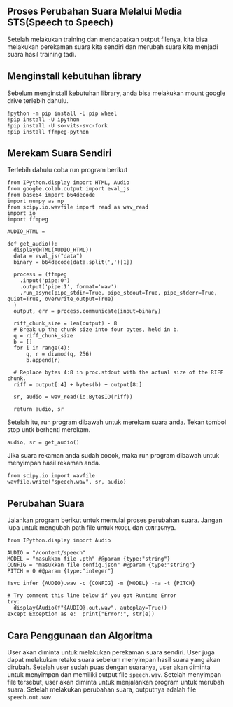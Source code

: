 ## Proses Perubahan Suara Melalui Media STS(Speech to Speech)
Setelah melakukan training dan mendapatkan output filenya, kita bisa melakukan perekaman suara kita sendiri dan merubah suara kita menjadi suara hasil training tadi.
## Menginstall kebutuhan library
Sebelum menginstall kebutuhan library, anda bisa melakukan mount google drive terlebih dahulu.
```
!python -m pip install -U pip wheel
!pip install -U ipython
!pip install -U so-vits-svc-fork
!pip install ffmpeg-python
```
## Merekam Suara Sendiri
Terlebih dahulu coba run program berikut
```
from IPython.display import HTML, Audio
from google.colab.output import eval_js
from base64 import b64decode
import numpy as np
from scipy.io.wavfile import read as wav_read
import io
import ffmpeg

AUDIO_HTML =

def get_audio():
  display(HTML(AUDIO_HTML))
  data = eval_js("data")
  binary = b64decode(data.split(',')[1])
  
  process = (ffmpeg
    .input('pipe:0')
    .output('pipe:1', format='wav')
    .run_async(pipe_stdin=True, pipe_stdout=True, pipe_stderr=True, quiet=True, overwrite_output=True)
  )
  output, err = process.communicate(input=binary)
  
  riff_chunk_size = len(output) - 8
  # Break up the chunk size into four bytes, held in b.
  q = riff_chunk_size
  b = []
  for i in range(4):
      q, r = divmod(q, 256)
      b.append(r)

  # Replace bytes 4:8 in proc.stdout with the actual size of the RIFF chunk.
  riff = output[:4] + bytes(b) + output[8:]

  sr, audio = wav_read(io.BytesIO(riff))

  return audio, sr
```
Setelah itu, run program dibawah untuk merekam suara anda. Tekan tombol stop untk berhenti merekam.
```
audio, sr = get_audio()
```
Jika suara rekaman anda sudah cocok, maka run program dibawah untuk menyimpan hasil rekaman anda.
```
from scipy.io import wavfile
wavfile.write("speech.wav", sr, audio)
```

## Perubahan Suara
Jalankan program berikut untuk memulai proses perubahan suara. Jangan lupa untuk mengubah path file untuk `MODEL` dan `CONFIG`nya.
```
from IPython.display import Audio

AUDIO = "/content/speech"
MODEL = "masukkan file .pth" #@param {type:"string"}
CONFIG = "masukkan file config.json" #@param {type:"string"}
PITCH = 0 #@param {type:"integer"}

!svc infer {AUDIO}.wav -c {CONFIG} -m {MODEL} -na -t {PITCH}

# Try comment this line below if you got Runtime Error
try:
  display(Audio(f"{AUDIO}.out.wav", autoplay=True))
except Exception as e:  print("Error:", str(e))
```

## Cara Penggunaan dan Algoritma
User akan diminta untuk melakukan perekaman suara sendiri. User juga dapat melakukan retake suara sebelum menyimpan hasil suara yang akan dirubah. Setelah user sudah puas dengan suaranya, user akan diminta untuk menyimpan dan memiliki output file `speech.wav`. Setelah menyimpan file tersebut, user akan diminta untuk menjalankan program untuk merubah suara. Setelah melakukan perubahan suara, outputnya adalah file `speech.out.wav`.